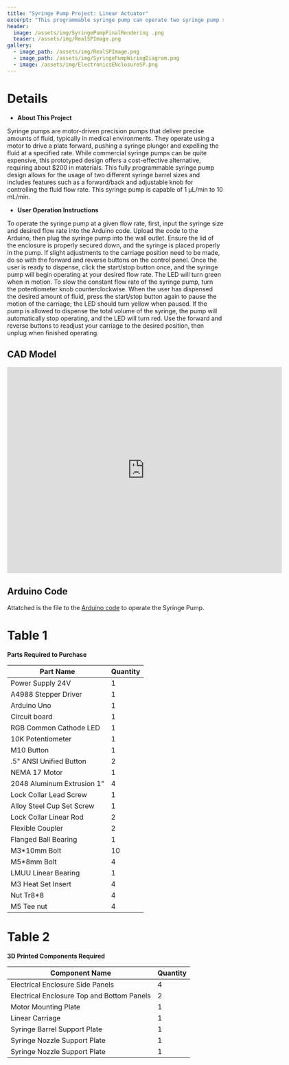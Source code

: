 ```yaml
---
title: "Syringe Pump Project: Linear Actuator"
excerpt: "This programmable syringe pump can operate two syringe pump sizes at any input flow rate."
header:
  image: /assets/img/SyringePumpFinalRendering .png
  teaser: /assets/img/RealSPImage.png
gallery:
  - image_path: /assets/img/RealSPImage.png
  - image_path: /assets/img/SyringePumpWiringDiagram.png
  - image: /assets/img/ElectronicsENclosureSP.png
---
```


# Details

* **About This Project** 

Syringe pumps are motor-driven precision pumps that deliver precise amounts of fluid, typically in medical environments. They operate using a motor to drive a plate forward, pushing a syringe plunger and expelling the fluid at a specified rate. While commercial syringe pumps can be quite expensive, this prototyped design offers a cost-effective alternative, requiring about $200 in materials. This fully programmable syringe pump design allows for the usage of two different syringe barrel sizes and includes features such as a forward/back and adjustable knob for controlling the fluid flow rate. This syringe pump is capable of 1 µL/min to 10 mL/min.

* **User Operation Instructions** 

To operate the syringe pump at a given flow rate, first, input the syringe size and desired flow rate into the Arduino code. Upload the code to the Arduino, then plug the syringe pump into the wall outlet. Ensure the lid of the enclosure is properly secured down, and the syringe is placed properly in the pump. If slight adjustments to the carriage position need to be made, do so with the forward and reverse buttons on the control panel. Once the user is ready to dispense, click the start/stop button once, and the syringe pump will begin operating at your desired flow rate. The LED will turn green when in motion. To slow the constant flow rate of the syringe pump, turn the potentiometer knob counterclockwise. When the user has dispensed the desired amount of fluid, press the start/stop button again to pause the motion of the carriage; the LED should turn yellow when paused. If the pump is allowed to dispense the total volume of the syringe, the pump will automatically stop operating, and the LED will turn red. Use the forward and reverse buttons to readjust your carriage to the desired position, then unplug when finished operating.

## CAD Model 
<iframe src="https://vanderbilt643.autodesk360.com/shares/public/SH512d4QTec90decfa6ed388afe113beae6f?mode=embed" width="640" height="480" allowfullscreen="true" webkitallowfullscreen="true" mozallowfullscreen="true"  frameborder="0"></iframe>

## Arduino Code 
Attatched is the file to the [Arduino code](/SyringePumpArduinoCodeGithub.ino) to operate the Syringe Pump.

# Table 1 
**Parts Required to Purchase** 

|Part Name|Quantity|
|--------|--------|
|Power Supply 24V|1|
|A4988 Stepper Driver|1|
|Arduino Uno|1|
|Circuit board|1|
|RGB Common Cathode LED|1|
|10K Potentiometer|1|
|M10 Button|     1|
|.5" ANSI Unified Button  |  2|
|NEMA 17 Motor|1|
|2048 Aluminum Extrusion 1"|4|
|Lock Collar Lead Screw|1|
|Alloy Steel Cup Set Screw|1|
|Lock Collar Linear Rod|2|
|Flexible Coupler|2|
|Flanged Ball Bearing|1|
|M3*10mm Bolt|10|
|M5*8mm Bolt|4|
|LMUU Linear Bearing|1|
|M3 Heat Set Insert|4|
|Nut Tr8*8|4|
|M5 Tee nut|4|

# Table 2 
**3D Printed Components Required** 

|Component Name|Quantity|
|--------|--------|
|Electrical Enclosure Side Panels|4|
|Electrical Enclosure Top and Bottom Panels|2|
|Motor Mounting Plate|1|
|Linear Carriage|1|
|Syringe Barrel Support Plate|1|
|Syringe Nozzle Support Plate|1|
|Syringe Nozzle Support Plate|1|

